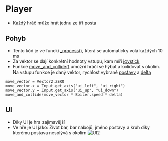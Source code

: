# Player
- Každý hráč může hrát jednu ze tří [posta](Postavy.md)
## Pohyb
- Tento kód je ve funcki [_process()](https://docs.godotengine.org/en/stable/tutorials/scripting/idle_and_physics_processing.html), která se automaticky volá každých 10 ms
- Za vektor se dají konkrétní hodnoty vstupu, kam míří [joystick](https://godotengine.org/asset-library/asset/1787)
- Funkce [move_and_collide()]() umožní hráčí se hýbat a kolidovat s okolím. Na vstupu funkce je daný vektor, rychlost vybrané [postavy](Postavy.md) a [delta](https://docs.godotengine.org/en/stable/tutorials/scripting/idle_and_physics_processing.html)
```gdscript
move_vector = Vector2.ZERO
move_vector.x = Input.get_axis("ui_left", "ui_right")
move_vector.y = Input.get_axis("ui_up", "ui_down")
move_and_collide(move_vector * Boiler.speed * delta)
```
## UI
- Díky UI je hra zajímavější
- Ve hře je UI jako: Život bar, bar nábojů, jméno postavy a kruh díky kterému postava nesplývá s okolím
![UI2](https://github.com/Bruzdden/boiler-stars/assets/76947123/e6bc6d4b-68c6-471d-a99f-9db999075d56)
